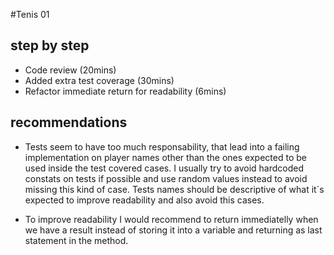 #Tenis 01

## step by step

- Code review (20mins)
- Added extra test coverage (30mins)
- Refactor immediate return for readability (6mins)

## recommendations

- Tests seem to have too much responsability, that lead into a failing implementation on player names other than the ones expected to be used inside the test covered cases. I usually try to avoid hardcoded constats on tests if possible and use random values instead to avoid missing this kind of case. 
Tests names should be descriptive of what it´s expected to improve readability and also avoid this cases.

- To improve readability I would recommend to return immediatelly when we have a result instead of storing it into a variable and returning as last statement in the method.

